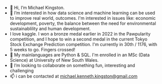 - 👋 Hi, I’m Michael Kingston. 
- 👀 I’m interested in how data science and machine learning can be used to improve real world, outcomes. I'm  interested in issues like: economic development, poverty, the balance between the need for environmental sustainablility and human development.
- I love kaggle. I won a bronze medal earlier in 2022 in the Pawpularity competition, and I hope to win a second medal in the current Tokyo Stock Exchange Prediction competition. I'm currently in 30th / 1176, with 5 weeks to go. Fingers crossed!
- 🌱 My mainlanguages are Python & SQL. I'm enrolled in an MSc (Data Science) at University of New South Wales.
- 💞️ I’m looking to collaborate on something fun, interesting and challenging
- 📫 i can be contacted at michael.kenneth.kingston@gmail.com

<!---
mkingopng/mkingopng is a ✨ special ✨ repository because its `README.md` (this file) appears on your GitHub profile.
You can click the Preview link to take a look at your changes.
--->
